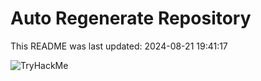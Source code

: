 # Auto Regenerate Repository

This README was last updated: 2024-08-21 19:41:17

 ![TryHackMe](https://tryhackme.com/badge/533634)
